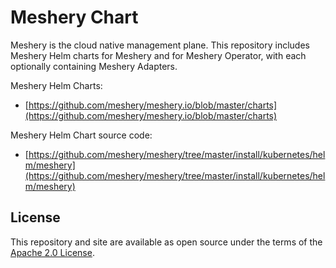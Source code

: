 # Meshery Chart

Meshery is the cloud native management plane. This repository includes Meshery Helm charts for Meshery and for Meshery Operator, with each optionally containing Meshery Adapters.

Meshery Helm Charts:

* [https://github.com/meshery/meshery.io/blob/master/charts](https://github.com/meshery/meshery.io/blob/master/charts)

Meshery Helm Chart source code:

* [https://github.com/meshery/meshery/tree/master/install/kubernetes/helm/meshery](https://github.com/meshery/meshery/tree/master/install/kubernetes/helm/meshery)

## License

This repository and site are available as open source under the terms of the [Apache 2.0 License](https://opensource.org/licenses/Apache-2.0).
